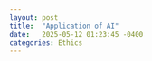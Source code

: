 ```yaml
---
layout: post
title:  "Application of AI"
date:   2025-05-12 01:23:45 -0400
categories: Ethics
---
```


